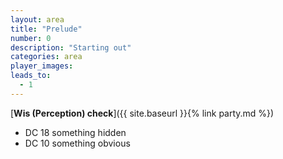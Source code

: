 ```yaml
---
layout: area
title: "Prelude"
number: 0
description: "Starting out"
categories: area
player_images:
leads_to:
  - 1
---
```



[**Wis (Perception) check**]({{ site.baseurl }}{% link party.md %})
* DC 18 something hidden
* DC 10 something obvious

